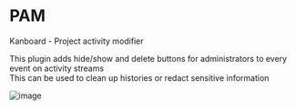 # PAM
Kanboard - Project activity modifier

This plugin adds hide/show and delete buttons for administrators to every event on activity streams  
This can be used to clean up histories or redact sensitive information

![image](https://user-images.githubusercontent.com/13346344/146257308-51e50742-94c7-49d6-a36f-395906b122a7.png)
